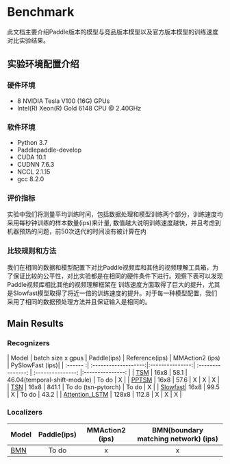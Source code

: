 # Benchmark

此文档主要介绍Paddle版本的模型与竞品版本模型以及官方版本模型的训练速度对比实验结果。

## 实验环境配置介绍
### 硬件环境

- 8 NVIDIA Tesla V100 (16G) GPUs
- Intel(R) Xeon(R) Gold 6148 CPU @ 2.40GHz

### 软件环境

- Python 3.7
- Paddlepaddle-develop
- CUDA 10.1
- CUDNN 7.6.3
- NCCL 2.1.15
- gcc 8.2.0

### 评价指标

实验中我们将测量平均训练时间，包括数据处理和模型训练两个部分，训练速度均采用每秒钟训练的样本数量(ips)来计量,
数值越大说明训练速度越快，并且考虑到机器预热的问题，前50次迭代的时间没有被计算在内

### 比较规则和方法

我们在相同的数据和模型配置下对比Paddle视频库和其他的视频理解工具箱，为了保证比较的公平性，对比实验都是在相同的硬件条件下进行。观察下表可以发现Paddle视频库相比其他的视频理解框架在
训练速度方面取得了巨大的提升，尤其是Slowfast模型取得了将近一倍的训练速度的提升。对于每一种模型配置，我们采用了相同的数据预处理方法并且保证输入是相同的。

## Main Results
### Recognizers

| Model | batch size x gpus | Paddle(ips) | Reference(ips) | MMAction2 (ips)  | PySlowFast (ips)|
| :------ :| :-------------------:|:---------------:| :---------------: | :---------------:  |:---------------:  |
| [TSM](../configs/recognition/tsm/tsm.yaml) |     16x8         |  58.1 |  46.04(temporal-shift-module) |  To do | X |
| [PPTSM](../configs/recognition/tsm/pptsm.yaml) |   16x8         |  57.6 |   X    |    X   | X |
| [TSN](../configs/recognition/tsn/tsn.yaml) |     16x8         |  841.1 |  To do (tsn-pytorch) |  To do | X | 
| [Slowfast](../configs/recogntion/slowfast/slowfast.yaml)|  16x8         |  99.5  |   X    |  To do | 43.2 |
| [Attention_LSTM](../configs/recognition/attention_lstm/attention_lstm.yaml) |  128x8  | 112.8  |   X    |   X    |   X  |

### Localizers

| Model | Paddle(ips) |MMAction2 (ips) |BMN(boundary matching network) (ips)|
| :--- | :---------------: | :-------------------------------------: | :-------------------------------------: |
| [BMN](../configs/localization/bmn.yaml)  | To do | x | x |
